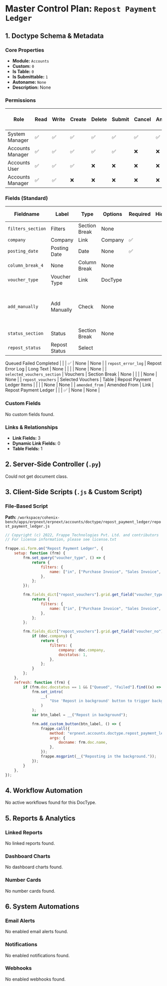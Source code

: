 # Master Control Plan: `Repost Payment Ledger`

## 1. Doctype Schema & Metadata

### Core Properties
- **Module:** `Accounts`
- **Custom:** `0`
- **Is Table:** `0`
- **Is Submittable:** `1`
- **Autoname:** `None`
- **Description:** None

### Permissions
| Role | Read | Write | Create | Delete | Submit | Cancel | Amend | Report | Import | Export | Print | Email | Share | Set User Perms |
|---|---|---|---|---|---|---|---|---|---|---|---|---|---|---|
| System Manager | ✅ | ✅ | ✅ | ✅ | ✅ | ✅ | ✅ | ✅ | ❌ | ✅ | ✅ | ✅ | ✅ | ❌ |
| Accounts Manager | ✅ | ✅ | ✅ | ✅ | ✅ | ❌ | ❌ | ✅ | ❌ | ✅ | ✅ | ✅ | ✅ | ❌ |
| Accounts User | ✅ | ✅ | ✅ | ❌ | ❌ | ❌ | ❌ | ✅ | ❌ | ✅ | ✅ | ✅ | ✅ | ❌ |
| Accounts Manager | ✅ | ✅ | ❌ | ❌ | ❌ | ❌ | ❌ | ✅ | ❌ | ✅ | ✅ | ✅ | ✅ | ❌ |


### Fields (Standard)
| Fieldname | Label | Type | Options | Required | Hidden | Read Only | Default | Description |
|---|---|---|---|---|---|---|---|---|
| `filters_section` | Filters | Section Break | None |  |  |  | None | None |
| `company` | Company | Link | Company | ✅ |  |  | None | None |
| `posting_date` | Posting Date | Date | None | ✅ |  |  | Today | None |
| `column_break_4` | None | Column Break | None |  |  |  | None | None |
| `voucher_type` | Voucher Type | Link | DocType |  |  |  | None | None |
| `add_manually` | Add Manually | Check | None |  |  |  | 0 | Ignore Voucher Type filter and Select Vouchers Manually |
| `status_section` | Status | Section Break | None |  |  |  | None | None |
| `repost_status` | Repost Status | Select | 
Queued
Failed
Completed |  |  | ✅ | None | None |
| `repost_error_log` | Repost Error Log | Long Text | None |  |  |  | None | None |
| `selected_vouchers_section` | Vouchers | Section Break | None |  |  |  | None | None |
| `repost_vouchers` | Selected Vouchers | Table | Repost Payment Ledger Items |  |  |  | None | None |
| `amended_from` | Amended From | Link | Repost Payment Ledger |  |  | ✅ | None | None |


### Custom Fields
No custom fields found.


### Links & Relationships
- **Link Fields:** 3
- **Dynamic Link Fields:** 0
- **Table Fields:** 1

## 2. Server-Side Controller (`.py`)
Could not get document class.


## 3. Client-Side Scripts (`.js` & Custom Script)
### File-Based Script
**Path:** `/workspace/cohenix-bench/apps/erpnext/erpnext/accounts/doctype/repost_payment_ledger/repost_payment_ledger.js`
```javascript
// Copyright (c) 2022, Frappe Technologies Pvt. Ltd. and contributors
// For license information, please see license.txt

frappe.ui.form.on("Repost Payment Ledger", {
	setup: function (frm) {
		frm.set_query("voucher_type", () => {
			return {
				filters: {
					name: ["in", ["Purchase Invoice", "Sales Invoice", "Payment Entry", "Journal Entry"]],
				},
			};
		});

		frm.fields_dict["repost_vouchers"].grid.get_field("voucher_type").get_query = function (doc) {
			return {
				filters: {
					name: ["in", ["Purchase Invoice", "Sales Invoice", "Payment Entry", "Journal Entry"]],
				},
			};
		};

		frm.fields_dict["repost_vouchers"].grid.get_field("voucher_no").get_query = function (doc) {
			if (doc.company) {
				return {
					filters: {
						company: doc.company,
						docstatus: 1,
					},
				};
			}
		};
	},
	refresh: function (frm) {
		if (frm.doc.docstatus == 1 && ["Queued", "Failed"].find((x) => x == frm.doc.repost_status)) {
			frm.set_intro(
				__(
					"Use 'Repost in background' button to trigger background job. Job can only be triggered when document is in Queued or Failed status."
				)
			);
			var btn_label = __("Repost in background");

			frm.add_custom_button(btn_label, () => {
				frappe.call({
					method: "erpnext.accounts.doctype.repost_payment_ledger.repost_payment_ledger.execute_repost_payment_ledger",
					args: {
						docname: frm.doc.name,
					},
				});
				frappe.msgprint(__("Reposting in the background."));
			});
		}
	},
});

```




## 4. Workflow Automation
No active workflows found for this DocType.


## 5. Reports & Analytics
### Linked Reports
No linked reports found.


### Dashboard Charts
No dashboard charts found.


### Number Cards
No number cards found.


## 6. System Automations
### Email Alerts
No enabled email alerts found.


### Notifications
No enabled notifications found.


### Webhooks
No enabled webhooks found.
